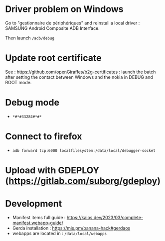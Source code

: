 # Driver problem on Windows

Go to "gestionnaire de périphériques" and reinstall a local driver : SAMSUNG Android Composite ADB Interface.

Then launch `/adb/debug`

# Update root certificate

See : https://github.com/openGiraffes/b2g-certificates : launch the batch after setting the contact between Windows and the nokia in DEBUG and ROOT mode.


# Debug mode
- `*#*#33284#*#*`

# Connect to firefox
- `adb forward tcp:6000 localfilesystem:/data/local/debugger-socket`

# Upload with GDEPLOY (https://gitlab.com/suborg/gdeploy)

# Development
- Manifest items full guide : https://kaios.dev/2023/03/complete-manifest.webapp-guide/
- Gerda installation : https://mis.pm/banana-hack#gerdaos
- webapps are located in : `/data/local/webapps`
